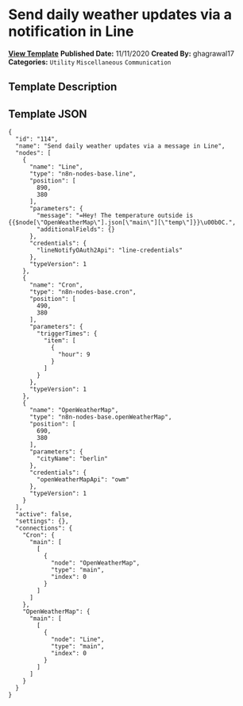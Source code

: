 # Send daily weather updates via a notification in Line

**[View Template](https://n8n.io/workflows/773-/)**  **Published Date:** 11/11/2020  **Created By:** ghagrawal17  **Categories:** `Utility` `Miscellaneous` `Communication`  

## Template Description



## Template JSON

```
{
  "id": "114",
  "name": "Send daily weather updates via a message in Line",
  "nodes": [
    {
      "name": "Line",
      "type": "n8n-nodes-base.line",
      "position": [
        890,
        380
      ],
      "parameters": {
        "message": "=Hey! The temperature outside is {{$node[\"OpenWeatherMap\"].json[\"main\"][\"temp\"]}}\u00b0C.",
        "additionalFields": {}
      },
      "credentials": {
        "lineNotifyOAuth2Api": "line-credentials"
      },
      "typeVersion": 1
    },
    {
      "name": "Cron",
      "type": "n8n-nodes-base.cron",
      "position": [
        490,
        380
      ],
      "parameters": {
        "triggerTimes": {
          "item": [
            {
              "hour": 9
            }
          ]
        }
      },
      "typeVersion": 1
    },
    {
      "name": "OpenWeatherMap",
      "type": "n8n-nodes-base.openWeatherMap",
      "position": [
        690,
        380
      ],
      "parameters": {
        "cityName": "berlin"
      },
      "credentials": {
        "openWeatherMapApi": "owm"
      },
      "typeVersion": 1
    }
  ],
  "active": false,
  "settings": {},
  "connections": {
    "Cron": {
      "main": [
        [
          {
            "node": "OpenWeatherMap",
            "type": "main",
            "index": 0
          }
        ]
      ]
    },
    "OpenWeatherMap": {
      "main": [
        [
          {
            "node": "Line",
            "type": "main",
            "index": 0
          }
        ]
      ]
    }
  }
}
```
